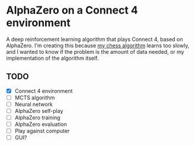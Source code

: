 # AlphaZero on a Connect 4 environment

A deep reinforcement learning algorithm that plays Connect 4, based on AlphaZero. I'm creating this because [my chess algorithm](https://github.com/zjeffer/chess-deep-rl-cpp) learns too slowly, and I wanted to know if the problem is the amount of data needed, or my implementation of the algorithm itself.

## TODO

* [X] Connect 4 environment
* [ ] MCTS algorithm
* [ ] Neural network
* [ ] AlphaZero self-play
* [ ] AlphaZero training
* [ ] AlphaZero evaluation
* [ ] Play against computer
* [ ] GUI?
